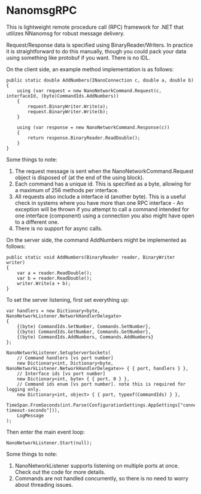 # NanomsgRPC

This is lightweight remote procedure call (RPC) framework for .NET that
utilizes NNanomsg for robust message delivery.

Request/Response data is specified using BinaryReader/Writers. In 
practice it is straightforward to do this manually, though you 
could pack your data using something like protobuf if you want.
There is no IDL.

On the client side, an example method implementation is as follows:

    public static double AddNumbers(INanoConnection c, double a, double b)
    {
        using (var request = new NanoNetworkCommand.Request(c, interfaceId, (byte)CommandIds.AddNumbers))
        {
            request.BinaryWriter.Write(a);
            request.BinaryWriter.Write(b);
        }

        using (var response = new NanoNetworkCommand.Response(c))
        {
            return response.BinaryReader.ReadDouble();
        }
    }

Some things to note:

1. The request message is sent when the NanoNetworkCommand.Request object is disposed of
   (at the end of the using block).
2. Each command has a unique id. This is specified as a byte, allowing for a maximum of
   256 methods per interface.
3. All requests also include a interface id (another byte). This is a useful check in 
   systems where you have more than one RPC interface - An exception will be thrown if
   you attempt to call a command intended for one interface (component) using a connection
   you also might have open to a different one.
4. There is no support for async calls.

On the server side, the command AddNumbers might be implemented as follows:

    public static void AddNumbers(BinaryReader reader, BinaryWriter writer)
    {
        var a = reader.ReadDouble();
        var b = reader.ReadDouble();
        writer.Write(a + b);
    }

To set the server listening, first set everything up:

    var handlers = new Dictionary<byte, NanoNetworkListener.NetworkHandlerDelegate>
    {
        {(byte) CommandIds.SetNumber, Commands.SetNumber},
        {(byte) CommandIds.GetNumber, Commands.GetNumber},
        {(byte) CommandIds.AddNumbers, Commands.AddNumbers}
    };

    NanoNetworkListener.SetupServerSockets(
        // Command handlers [vs port number]
        new Dictionary<int, Dictionary<byte, NanoNetworkListener.NetworkHandlerDelegate>> { { port, handlers } },
        // Interface ids [vs port number]
        new Dictionary<int, byte> { { port, 0 } },
        // Command ids enum [vs port number]. note this is required for logging only.
        new Dictionary<int, object> { { port, typeof(CommandIds) } },
        TimeSpan.FromSeconds(int.Parse(ConfigurationSettings.AppSettings["connection-timeout-seconds"])),
        LogMessage
    );

Then enter the main event loop:

    NanoNetworkListener.Start(null);

Some things to note:

1. NanoNetworkListener supports listening on multiple ports at once. Check out
   the code for more details.
2. Commands are not handled concurrently, so there is no need to worry about
   threading issues.
